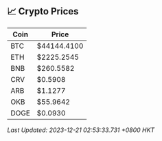 ## 📈 Crypto Prices

| Coin | Price |
| ---- | ----- |
| BTC | $44144.4100 |
| ETH | $2225.2545 |
| BNB | $260.5582 |
| CRV | $0.5908 |
| ARB | $1.1277 |
| OKB | $55.9642 |
| DOGE | $0.0930 |

_Last Updated: 2023-12-21 02:53:33.731 +0800 HKT_